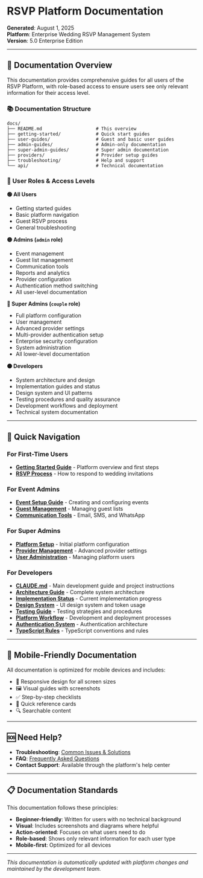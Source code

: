 # RSVP Platform Documentation

**Generated**: August 1, 2025  
**Platform**: Enterprise Wedding RSVP Management System  
**Version**: 5.0 Enterprise Edition

---

## 🎯 Documentation Overview

This documentation provides comprehensive guides for all users of the RSVP Platform, with role-based access to ensure users see only relevant information for their access level.

### 📚 Documentation Structure

```
docs/
├── README.md                    # This overview
├── getting-started/             # Quick start guides
├── user-guides/                 # Guest and basic user guides  
├── admin-guides/                # Admin-only documentation
├── super-admin-guides/          # Super admin documentation
├── providers/                   # Provider setup guides
├── troubleshooting/             # Help and support
└── api/                         # Technical documentation
```

### 👥 User Roles & Access Levels

**🟢 All Users**
- Getting started guides
- Basic platform navigation
- Guest RSVP process
- General troubleshooting

**🟡 Admins (`admin` role)**
- Event management
- Guest list management
- Communication tools
- Reports and analytics
- Provider configuration
- Authentication method switching
- All user-level documentation

**🔴 Super Admins (`couple` role)**
- Full platform configuration
- User management
- Advanced provider settings
- Multi-provider authentication setup
- Enterprise security configuration
- System administration
- All lower-level documentation

**⚫ Developers**
- System architecture and design
- Implementation guides and status
- Design system and UI patterns
- Testing procedures and quality assurance
- Development workflows and deployment
- Technical system documentation

---

## 🚀 Quick Navigation

### For First-Time Users
- [**Getting Started Guide**](./getting-started/README.md) - Platform overview and first steps
- [**RSVP Process**](./user-guides/rsvp-process.md) - How to respond to wedding invitations

### For Event Admins
- [**Event Setup Guide**](./admin-guides/event-setup.md) - Creating and configuring events
- [**Guest Management**](./admin-guides/guest-management.md) - Managing guest lists
- [**Communication Tools**](./admin-guides/communication.md) - Email, SMS, and WhatsApp

### For Super Admins
- [**Platform Setup**](./super-admin-guides/platform-setup.md) - Initial platform configuration
- [**Provider Management**](./super-admin-guides/provider-management.md) - Advanced provider settings
- [**User Administration**](./super-admin-guides/user-management.md) - Managing platform users

### For Developers
- [**CLAUDE.md**](./CLAUDE.md) - Main development guide and project instructions
- [**Architecture Guide**](./Architecture_Ver5_Comprehensive.md) - Complete system architecture
- [**Implementation Status**](./IMPLEMENTATION_SUMMARY.md) - Current implementation progress
- [**Design System**](./DESIGN_SYSTEM_INTEGRATION.md) - UI design system and token usage
- [**Testing Guide**](./TESTING_GUIDE.md) - Testing strategies and procedures
- [**Platform Workflow**](./Platform_Upgrade_Workflow.md) - Development and deployment processes
- [**Authentication System**](./AUTHENTICATION_SYSTEM.md) - Authentication architecture
- [**TypeScript Rules**](./TYPESCRIPT_PROGRESSIVE_RULES.md) - TypeScript conventions and rules

---

## 📱 Mobile-Friendly Documentation

All documentation is optimized for mobile devices and includes:
- 📱 Responsive design for all screen sizes
- 🖼️ Visual guides with screenshots
- ✅ Step-by-step checklists
- 🎯 Quick reference cards
- 🔍 Searchable content

---

## 🆘 Need Help?

- **Troubleshooting**: [Common Issues & Solutions](./troubleshooting/README.md)
- **FAQ**: [Frequently Asked Questions](./troubleshooting/faq.md)
- **Contact Support**: Available through the platform's help center

---

## 📋 Documentation Standards

This documentation follows these principles:
- **Beginner-friendly**: Written for users with no technical background
- **Visual**: Includes screenshots and diagrams where helpful
- **Action-oriented**: Focuses on what users need to do
- **Role-based**: Shows only relevant information for each user type
- **Mobile-first**: Optimized for all devices

---

*This documentation is automatically updated with platform changes and maintained by the development team.*